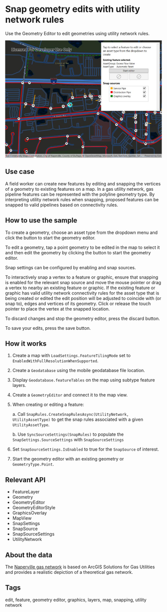 # Snap geometry edits with utility network rules

Use the Geometry Editor to edit geometries using utility network rules.

![Image of snapping](SnapGeometryWithRules.jpg)

## Use case

A field worker can create new features by editing and snapping the vertices of a geometry to existing features on a map. In a gas utility network, gas pipeline features can be represented with the polyline geometry type. By interpreting utility network rules when snapping, proposed features can be snapped to valid pipelines based on connectivity rules.

## How to use the sample

To create a geometry, choose an asset type from the dropdown menu and click the button to start the geometry editor.

To edit a geometry, tap a point geometry to be edited in the map to select it and then edit the geometry by clicking the button to start the geometry editor.

Snap settings can be configured by enabling and snap sources.

To interactively snap a vertex to a feature or graphic, ensure that snapping is enabled for the relevant snap source and move the mouse pointer or drag a vertex to nearby an existing feature or graphic. If the existing feature or graphic has valid utility network connectivity rules for the asset type that is being created or edited the edit position will be adjusted to coincide with (or snap to), edges and vertices of its geometry. Click or release the touch pointer to place the vertex at the snapped location.

To discard changes and stop the geometry editor, press the discard button.

To save your edits, press the save button.

## How it works

1. Create a map with `LoadSettings.FeatureTilingMode` set to `EnabledWithFullResolutionWhenSupported`.
2. Create a `Geodatabase` using the mobile geodatabase file location.
3. Display `Geodatabase.featureTables` on the map using subtype feature layers.
4. Create a `GeometryEditor` and connect it to the map view.
5. When creating or editing a feature:

    a. Call `SnapRules.CreateSnapRulesAsync(UtilityNetwork, UtilityAssetType)` to get the snap rules associated with a given `UtilityAssetType`.

    b. Use `SyncSourceSettings(SnapRules)` to populate the `SnapSettings.SourceSettings` with `SnapSourceSettings`

6. Set `SnapSourceSettings.IsEnabled` to true for the `SnapSource` of interest.
7. Start the geometry editor with an existing geometry or `GeometryType.Point`.

## Relevant API

* FeatureLayer
* Geometry
* GeometryEditor
* GeometryEditorStyle
* GraphicsOverlay
* MapView
* SnapSettings
* SnapSource
* SnapSourceSettings
* UtilityNetwork

## About the data

The [Naperville gas network](https://arcgisruntime.maps.arcgis.com/home/item.html?id=0fd3a39660d54c12b05d5f81f207dffd) is based on ArcGIS Solutions for Gas Utilities and provides a realistic depiction of a theoretical gas network.

## Tags

edit, feature, geometry editor, graphics, layers, map, snapping, utility network